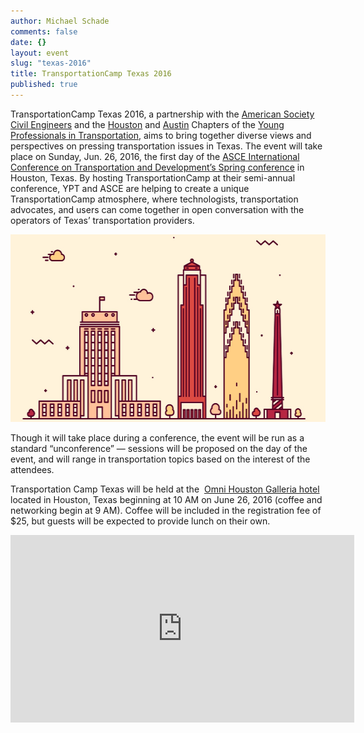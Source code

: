 ```yaml
---
author: Michael Schade
comments: false
date: {}
layout: event
slug: "texas-2016"
title: TransportationCamp Texas 2016 
published: true
---
```

TransportationCamp Texas 2016, a partnership with the [American Society Civil Engineers](http://www.asce.org/) and 
the [Houston](http://yptransportation.org/chapters/ypt-houston/) and 
[Austin](http://yptransportation.org/category/chapters/ypt-austin-chapter/) Chapters of 
the [Young Professionals in Transportation](http://yptransportation.org/), 
aims to bring together diverse views and perspectives on pressing transportation issues in Texas. 
The event will take place on Sunday, Jun. 26, 2016, the first day of 
the [ASCE International Conference on Transportation and Development’s Spring conference](http://www.asce-ictd.org/) 
in Houston, Texas. By hosting TransportationCamp at their semi-annual conference, YPT and ASCE 
are helping to create a unique TransportationCamp atmosphere, where technologists, transportation advocates, 
and users can come together in open conversation with the operators of Texas’ transportation providers. 
<p align=center >
<img src="skyline.png" width=550 height=300 >

Though it will take place during a conference, 
the event will be run as a standard “unconference” — sessions will be proposed on the day of the event, 
and will range in transportation topics based on the interest of the attendees.

Transportation Camp Texas will be held at the 
[Omni Houston Galleria hotel](http://www.asce-ictd.org/ictd-lodging-and-transportation/) located in Houston, 
Texas beginning at 10 AM on June 26, 2016 (coffee and networking begin at 9 AM). 
Coffee will be included in the registration fee of $25, but guests will be expected to provide lunch on their own.
<p align=center >
<iframe src="https://www.google.com/maps/embed?pb=!1m14!1m8!1m3!1d13854.26501199385!2d-95.4592956!3d29.76126390000002!3m2!1i1024!2i768!4f13.1!3m3!1m2!1s0x0%3A0x855269a9c60f8290!2sOmni+Houston+Hotel!5e0!3m2!1sen!2sus!4v1448252126841" width="550" height="300" frameborder="0" style="border:0" allowfullscreen></iframe>
